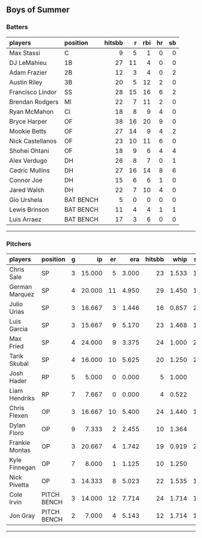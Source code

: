 ## Boys of Summer

### Batters

 
|players          |position  | hitsbb|  r| rbi| hr| sb| 
|:----------------|:---------|------:|--:|---:|--:|--:| 
|Max Stassi       |C         |      9|  5|   1|  0|  0| 
|DJ LeMahieu      |1B        |     27| 11|   4|  0|  0| 
|Adam Frazier     |2B        |     12|  3|   4|  0|  2| 
|Austin Riley     |3B        |     20|  5|  12|  2|  0| 
|Francisco Lindor |SS        |     28| 15|  16|  6|  2| 
|Brendan Rodgers  |MI        |     22|  7|  11|  2|  0| 
|Ryan McMahon     |CI        |     18|  8|   9|  4|  0| 
|Bryce Harper     |OF        |     38| 16|  20|  9|  0| 
|Mookie Betts     |OF        |     27| 14|   9|  4|  2| 
|Nick Castellanos |OF        |     23| 10|  11|  6|  0| 
|Shohei Ohtani    |OF        |     18|  9|   6|  4|  4| 
|Alex Verdugo     |DH        |     26|  8|   7|  0|  1| 
|Cedric Mullins   |DH        |     27| 16|  14|  8|  6| 
|Connor Joe       |DH        |     15|  6|   6|  1|  0| 
|Jared Walsh      |DH        |     22|  7|  10|  4|  0| 
|Gio Urshela      |BAT BENCH |      5|  0|   0|  0|  0| 
|Lewis Brinson    |BAT BENCH |     11|  4|   4|  1|  1| 
|Luis Arraez      |BAT BENCH |     17|  3|   6|  0|  0| 

* * *

### Pitchers

 
|players        |position    |  g|     ip| er|   era| hitsbb|  whip| so|  w| sv| 
|:--------------|:-----------|--:|------:|--:|-----:|------:|-----:|--:|--:|--:| 
|Chris Sale     |SP          |  3| 15.000|  5| 3.000|     23| 1.533| 17|  1|  0| 
|German Marquez |SP          |  4| 20.000| 11| 4.950|     29| 1.450| 16|  1|  0| 
|Julio Urias    |SP          |  3| 18.667|  3| 1.446|     16| 0.857| 22|  3|  0| 
|Luis Garcia    |SP          |  3| 15.667|  9| 5.170|     23| 1.468| 14|  0|  0| 
|Max Fried      |SP          |  4| 24.000|  9| 3.375|     24| 1.000| 26|  0|  0| 
|Tarik Skubal   |SP          |  4| 16.000| 10| 5.625|     20| 1.250| 26|  0|  0| 
|Josh Hader     |RP          |  5|  5.000|  0| 0.000|      5| 1.000|  8|  0|  4| 
|Liam Hendriks  |RP          |  7|  7.667|  0| 0.000|      4| 0.522|  8|  0|  5| 
|Chris Flexen   |OP          |  3| 16.667| 10| 5.400|     24| 1.440| 12|  0|  0| 
|Dylan Floro    |OP          |  9|  7.333|  2| 2.455|     10| 1.364|  7|  1|  6| 
|Frankie Montas |OP          |  3| 20.667|  4| 1.742|     19| 0.919| 20|  3|  0| 
|Kyle Finnegan  |OP          |  7|  8.000|  1| 1.125|     10| 1.250|  9|  1|  4| 
|Nick Pivetta   |OP          |  3| 14.333|  8| 5.023|     22| 1.535| 16|  0|  0| 
|Cole Irvin     |PITCH BENCH |  3| 14.000| 12| 7.714|     24| 1.714| 12|  0|  0| 
|Jon Gray       |PITCH BENCH |  2|  7.000|  4| 5.143|     12| 1.714| 10|  0|  0| 


* * *


